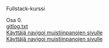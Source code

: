 Fullstack-kurssi

Osa 0.
<BR>
[gitlog.txt](https://github.com/rparkkon/ot-harjoitustyo/blob/master/laskarit/viikko1/gitlog.txt)
<BR>
[Käyttäjä navigoi muistiinpanojen sivulle](https://github.com/rparkkon/fullstack/blob/master/osa0/navigoiNotes.png)
<BR>
[Käyttäjä navigoi muistiinpanojen sivulle](https://github.com/rparkkon/fullstack/osa0/navigoiNotes.png)

